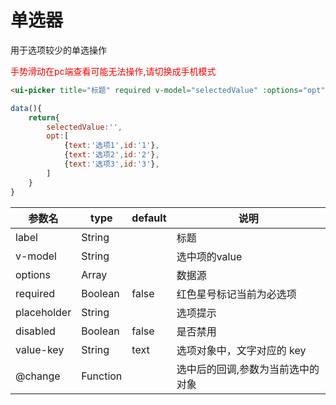 # 单选器
用于选项较少的单选操作

<span style="color:red">手势滑动在pc端查看可能无法操作,请切换成手机模式</span>


```html
<ui-picker title="标题" required v-model="selectedValue" :options="opt"> </ui-picker>
```

```js
data(){
    return{
        selectedValue:'',
        opt:[
            {text:'选项1',id:'1'},
            {text:'选项2',id:'2'},
            {text:'选项3',id:'3'},
        ]
    }
}
```

参数名      |  type    | default  |  说明
------------|----------|----------|----------
label       | String   |          |  标题
v-model     | String   |          |  选中项的value
options     | Array    |          |  数据源
required    | Boolean  | false    |  红色星号标记当前为必选项
placeholder | String   |          |  选项提示
disabled    | Boolean  | false    |  是否禁用
value-key   | String   | text     |  选项对象中，文字对应的 key
@change     | Function |          |  选中后的回调,参数为当前选中的对象

